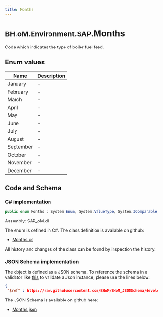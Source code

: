```yaml
---
title: Months
---
```


# <small>BH.oM.Environment.SAP.</small>**Months**

Code which indicates the type of boiler fuel feed.

## Enum values

| Name            | Description                                                    |
|-----------------|----------------------------------------------------------------|
| January |  -  |
| February |  -  |
| March |  -  |
| April |  -  |
| May |  -  |
| June |  -  |
| July |  -  |
| August |  -  |
| September |  -  |
| October |  -  |
| November |  -  |
| December |  -  |


## Code and Schema

### C# implementation

``` C# title="C#"
public enum Months : System.Enum, System.ValueType, System.IComparable, System.ISpanFormattable, System.IFormattable, System.IConvertible
```

Assembly: SAP_oM.dll

The enum is defined in C#. The class definition is available on github:

- [Months.cs](https://github.com/BHoM/SAP_Toolkit/blob/develop/SAP_oM/Enums\Months.cs)

All history and changes of the class can be found by inspection the history.
### JSON Schema implementation

The object is defined as a JSON schema. To reference the schema in a validator like [this](https://www.jsonschemavalidator.net/) to validate a Json instance, please use the lines below:

``` json title="JSON Schema"
{
 "$ref" : https://raw.githubusercontent.com/BHoM/BHoM_JSONSchema/develop/SAP_oM/SAP/Months.json}
```

The JSON Schema is available on github here:

- [Months.json](https://github.com/BHoM/BHoM_JSONSchema/blob/develop/SAP_oM/SAP/Months.json)
